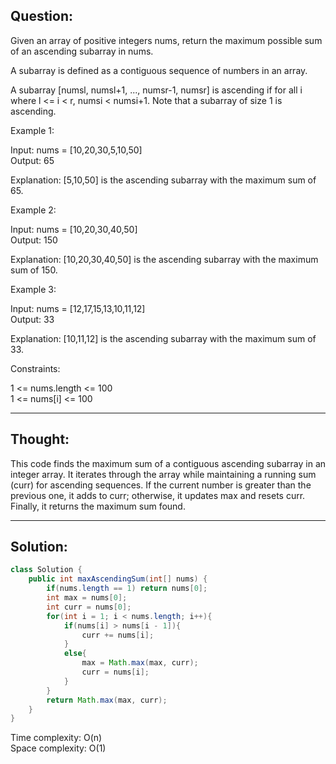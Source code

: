 ## Question:

Given an array of positive integers nums, return the maximum possible sum of an ascending subarray in nums.  

A subarray is defined as a contiguous sequence of numbers in an array.  

A subarray [numsl, numsl+1, ..., numsr-1, numsr] is ascending if for all i where l <= i < r, numsi  < numsi+1. Note that a subarray of size 1 is ascending.  

Example 1:  

Input: nums = [10,20,30,5,10,50]  
Output: 65  

Explanation: [5,10,50] is the ascending subarray with the maximum sum of 65.  

Example 2:  

Input: nums = [10,20,30,40,50]  
Output: 150  

Explanation: [10,20,30,40,50] is the ascending subarray with the maximum sum of 150.  

Example 3:  

Input: nums = [12,17,15,13,10,11,12]  
Output: 33  

Explanation: [10,11,12] is the ascending subarray with the maximum sum of 33.  
 
Constraints:  

1 <= nums.length <= 100  
1 <= nums[i] <= 100  

---
## Thought:

This code finds the maximum sum of a contiguous ascending subarray in an integer array. It iterates through the array while maintaining a running sum (curr) for ascending sequences. If the current number is greater than the previous one, it adds to curr; otherwise, it updates max and resets curr. Finally, it returns the maximum sum found.

---
## Solution:
```Java
class Solution {
    public int maxAscendingSum(int[] nums) {
        if(nums.length == 1) return nums[0];
        int max = nums[0];
        int curr = nums[0];
        for(int i = 1; i < nums.length; i++){
            if(nums[i] > nums[i - 1]){
                curr += nums[i];
            }
            else{
                max = Math.max(max, curr);
                curr = nums[i];
            }
        }
        return Math.max(max, curr);
    }
}
```
Time complexity: O(n)  
Space complexity: O(1)
